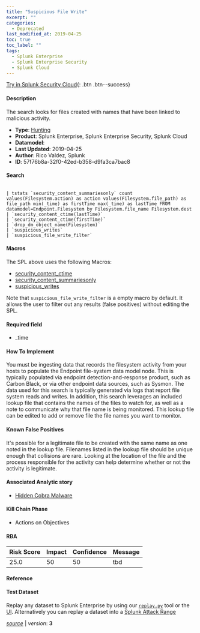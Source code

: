 ```yaml
---
title: "Suspicious File Write"
excerpt: ""
categories:
  - Deprecated
last_modified_at: 2019-04-25
toc: true
toc_label: ""
tags:
  - Splunk Enterprise
  - Splunk Enterprise Security
  - Splunk Cloud
---
```




[Try in Splunk Security Cloud](https://www.splunk.com/en_us/cyber-security.html){: .btn .btn--success}

#### Description

The search looks for files created with names that have been linked to malicious activity.

- **Type**: [Hunting](https://github.com/splunk/security_content/wiki/object-Analytic-Types)
- **Product**: Splunk Enterprise, Splunk Enterprise Security, Splunk Cloud
- **Datamodel**: 
- **Last Updated**: 2019-04-25
- **Author**: Rico Valdez, Splunk
- **ID**: 57f76b8a-32f0-42ed-b358-d9fa3ca7bac8

#### Search

```

| tstats `security_content_summariesonly` count values(Filesystem.action) as action values(Filesystem.file_path) as file_path min(_time) as firstTime max(_time) as lastTime FROM datamodel=Endpoint.Filesystem by Filesystem.file_name Filesystem.dest 
| `security_content_ctime(lastTime)` 
| `security_content_ctime(firstTime)` 
| `drop_dm_object_name(Filesystem)` 
| `suspicious_writes` 
| `suspicious_file_write_filter`
```

#### Macros
The SPL above uses the following Macros:
* [security_content_ctime](https://github.com/splunk/security_content/blob/develop/macros/security_content_ctime.yml)
* [security_content_summariesonly](https://github.com/splunk/security_content/blob/develop/macros/security_content_summariesonly.yml)
* [suspicious_writes](https://github.com/splunk/security_content/blob/develop/macros/suspicious_writes.yml)

Note that `suspicious_file_write_filter` is a empty macro by default. It allows the user to filter out any results (false positives) without editing the SPL.

#### Required field
* _time


#### How To Implement
You must be ingesting data that records the filesystem activity from your hosts to populate the Endpoint file-system data model node. This is typically populated via endpoint detection-and-response product, such as Carbon Black, or via other endpoint data sources, such as Sysmon. The data used for this search is typically generated via logs that report file system reads and writes. In addition, this search leverages an included lookup file that contains the names of the files to watch for, as well as a note to communicate why that file name is being monitored. This lookup file can be edited to add or remove file the file names you want to monitor.

#### Known False Positives
It's possible for a legitimate file to be created with the same name as one noted in the lookup file. Filenames listed in the lookup file should be unique enough that collisions are rare. Looking at the location of the file and the process responsible for the activity can help determine whether or not the activity is legitimate.

#### Associated Analytic story
* [Hidden Cobra Malware](/stories/hidden_cobra_malware)


#### Kill Chain Phase
* Actions on Objectives



#### RBA

| Risk Score  | Impact      | Confidence   | Message      |
| ----------- | ----------- |--------------|--------------|
| 25.0 | 50 | 50 | tbd |




#### Reference


#### Test Dataset
Replay any dataset to Splunk Enterprise by using our [`replay.py`](https://github.com/splunk/attack_data#using-replaypy) tool or the [UI](https://github.com/splunk/attack_data#using-ui).
Alternatively you can replay a dataset into a [Splunk Attack Range](https://github.com/splunk/attack_range#replay-dumps-into-attack-range-splunk-server)



[*source*](https://github.com/splunk/security_content/tree/develop/detections/deprecated/suspicious_file_write.yml) \| *version*: **3**
